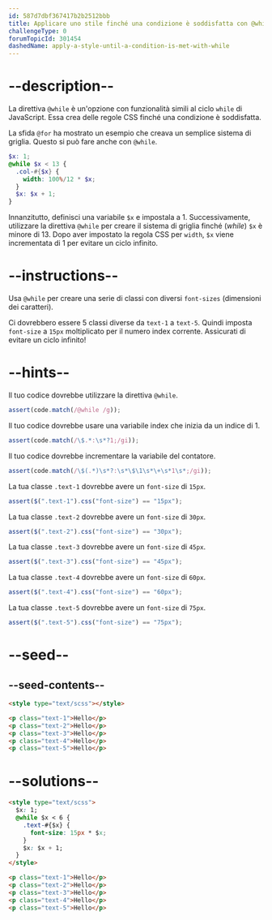 ```yaml
---
id: 587d7dbf367417b2b2512bbb
title: Applicare uno stile finché una condizione è soddisfatta con @while
challengeType: 0
forumTopicId: 301454
dashedName: apply-a-style-until-a-condition-is-met-with-while
---
```


# --description--

La direttiva `@while` è un'opzione con funzionalità simili al ciclo `while` di JavaScript. Essa crea delle regole CSS finché una condizione è soddisfatta.

La sfida `@for` ha mostrato un esempio che creava un semplice sistema di griglia. Questo si può fare anche con `@while`.

```scss
$x: 1;
@while $x < 13 {
  .col-#{$x} {
    width: 100%/12 * $x;
  }
  $x: $x + 1;
}
```

Innanzitutto, definisci una variabile `$x` e impostala a 1. Successivamente, utilizzare la direttiva `@while` per creare il sistema di griglia finché (_while_) `$x` è minore di 13. Dopo aver impostato la regola CSS per `width`, `$x` viene incrementata di 1 per evitare un ciclo infinito.

# --instructions--

Usa `@while` per creare una serie di classi con diversi `font-sizes` (dimensioni dei caratteri).

Ci dovrebbero essere 5 classi diverse da `text-1` a `text-5`. Quindi imposta `font-size` a `15px` moltiplicato per il numero index corrente. Assicurati di evitare un ciclo infinito!

# --hints--

Il tuo codice dovrebbe utilizzare la direttiva `@while`.

```js
assert(code.match(/@while /g));
```

Il tuo codice dovrebbe usare una variabile index che inizia da un indice di 1.

```js
assert(code.match(/\$.*:\s*?1;/gi));
```

Il tuo codice dovrebbe incrementare la variabile del contatore.

```js
assert(code.match(/\$(.*)\s*?:\s*\$\1\s*\+\s*1\s*;/gi));
```

La tua classe `.text-1` dovrebbe avere un `font-size` di `15px`.

```js
assert($(".text-1").css("font-size") == "15px");
```

La tua classe `.text-2` dovrebbe avere un `font-size` di `30px`.

```js
assert($(".text-2").css("font-size") == "30px");
```

La tua classe `.text-3` dovrebbe avere un `font-size` di `45px`.

```js
assert($(".text-3").css("font-size") == "45px");
```

La tua classe `.text-4` dovrebbe avere un `font-size` di `60px`.

```js
assert($(".text-4").css("font-size") == "60px");
```

La tua classe `.text-5` dovrebbe avere un `font-size` di `75px`.

```js
assert($(".text-5").css("font-size") == "75px");
```

# --seed--

## --seed-contents--

```html
<style type="text/scss"></style>

<p class="text-1">Hello</p>
<p class="text-2">Hello</p>
<p class="text-3">Hello</p>
<p class="text-4">Hello</p>
<p class="text-5">Hello</p>
```

# --solutions--

```html
<style type="text/scss">
  $x: 1;
  @while $x < 6 {
    .text-#{$x} {
      font-size: 15px * $x;
    }
    $x: $x + 1;
  }
</style>

<p class="text-1">Hello</p>
<p class="text-2">Hello</p>
<p class="text-3">Hello</p>
<p class="text-4">Hello</p>
<p class="text-5">Hello</p>
```
